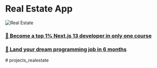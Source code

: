 # Real Estate App

![Real Estate](https://i.ibb.co/jTW4bFC/image.png)

### [🌟 Become a top 1% Next.js 13 developer in only one course](https://jsmastery.pro/next13)
### [🚀 Land your dream programming job in 6 months](https://jsmastery.pro/masterclass)
#   p r o j e c t s _ r e a l e s t a t e  
 
